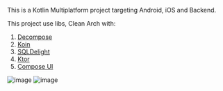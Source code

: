 This is a Kotlin Multiplatform project targeting Android, iOS and Backend.

This project use libs, Clean Arch with:

1. [Decompose](https://github.com/arkivanov/Decompose)
2. [Koin](https://github.com/InsertKoinIO/koin)
3. [SQLDelight](https://github.com/sqldelight/sqldelight)
4. [Ktor](https://github.com/ktorio/ktor)
5. [Compose UI](https://www.jetbrains.com/compose-multiplatform/)

![image](https://github.com/user-attachments/assets/4f7857f7-9617-4f9b-b1ee-93c79a4b6c7a)
![image](https://github.com/user-attachments/assets/09cacbcc-b0e9-4b38-a2a8-0fde6ab55454)



